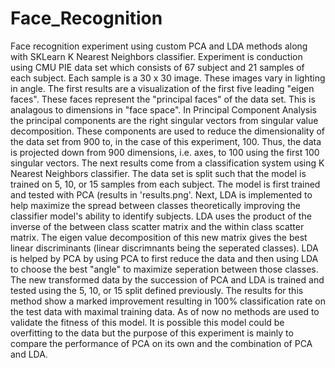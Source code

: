 # Face_Recognition
  Face recognition experiment using custom PCA and LDA methods along with SKLearn K Nearest Neighbors classifier. Experiment is conduction using CMU PIE data set which consists of 67 subject and 21 samples of each subject. Each sample is a 30 x 30 image. These images vary in lighting in angle.
  The first results are a visualization of the first five leading "eigen faces". These faces represent the "principal faces" of the data set. This is analagous to dimensions in "face space". In Principal Component Analysis the principal components are the right singular vectors from singular value decomposition. These components are used to reduce the dimensionality of the data set from 900 to, in the case of this experiment, 100. Thus, the data is projected down from 900 dimensions, i.e. axes, to 100 using the first 100 singular vectors. 
  The next results come from a classification system using K Nearest Neighbors classifier. The data set is split such that the model is trained on 5, 10, or 15 samples from each subject. The model is first trained and tested with PCA (results in 'results.png'. Next, LDA is implemented to help maximize the spread between classes theoretically improving the classifier model's ability to identify subjects. LDA uses the product of the inverse of the between class scatter matrix and the within class scatter matrix. The eigen value decomposition of this new matrix gives the best linear discriminants (linear discrimnants being the seperated classes). LDA is helped by PCA by using PCA to first reduce the data and then using LDA to choose the best "angle" to maximize seperation between those classes. The new transformed data by the succession of PCA and LDA is trained and tested using the 5, 10, or 15 split defined previously. The results for this method show a marked improvement resulting in 100% classification rate on the test data with maximal training data. As of now no methods are used to validate the fitness of this model. It is possible this model could be overfitting to the data but the purpose of this experiment is mainly to compare the performance of PCA on its own and the combination of PCA and LDA. 
